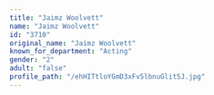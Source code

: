 ```yaml
---
title: "Jaimz Woolvett"
name: "Jaimz Woolvett"
id: "3710"
original_name: "Jaimz Woolvett"
known_for_department: "Acting"
gender: "2"
adult: "false"
profile_path: "/ehHITtloYGmD3xFv5lbnuGlit5J.jpg"
---
```

